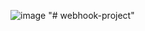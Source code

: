 
![image](https://user-images.githubusercontent.com/35370115/150634956-54357760-c5b9-445c-b444-5b69e98e83b8.png)
"# webhook-project" 
